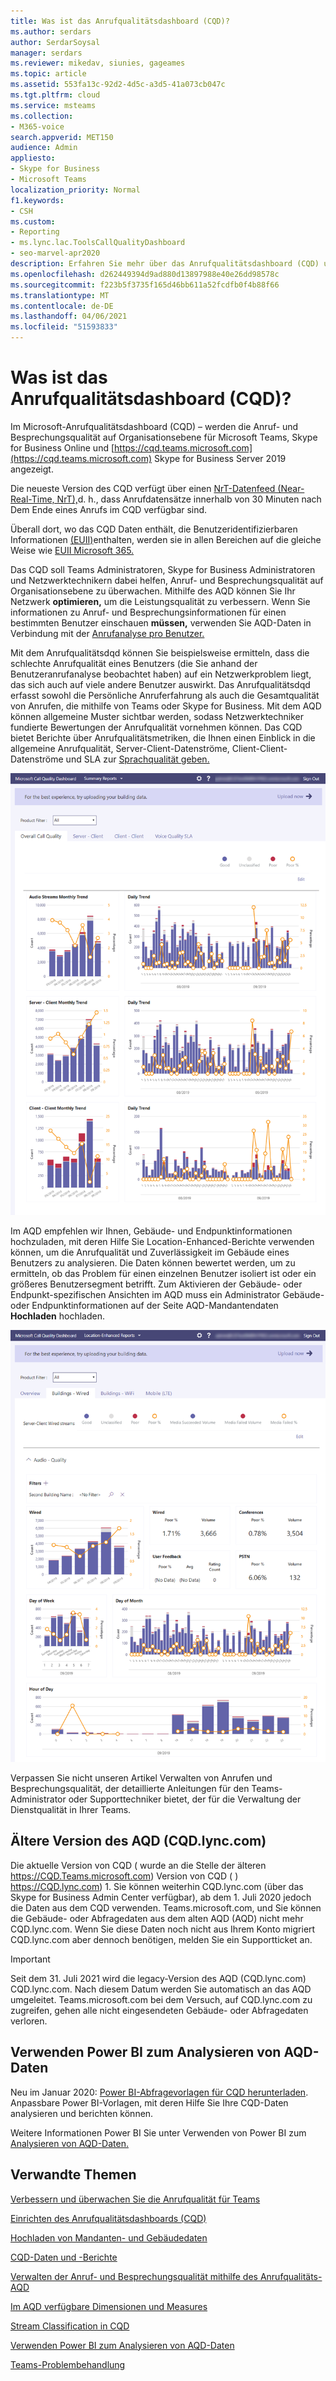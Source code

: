 ```yaml
---
title: Was ist das Anrufqualitätsdashboard (CQD)?
ms.author: serdars
author: SerdarSoysal
manager: serdars
ms.reviewer: mikedav, siunies, gageames
ms.topic: article
ms.assetid: 553fa13c-92d2-4d5c-a3d5-41a073cb047c
ms.tgt.pltfrm: cloud
ms.service: msteams
ms.collection:
- M365-voice
search.appverid: MET150
audience: Admin
appliesto:
- Skype for Business
- Microsoft Teams
localization_priority: Normal
f1.keywords:
- CSH
ms.custom:
- Reporting
- ms.lync.lac.ToolsCallQualityDashboard
- seo-marvel-apr2020
description: Erfahren Sie mehr über das Anrufqualitätsdashboard (CQD) und wie Es wird verwendet, um Berichte zur Besprechungs- und Anrufqualität in Microsoft Teams.
ms.openlocfilehash: d262449394d9ad880d13897988e40e26dd98578c
ms.sourcegitcommit: f223b5f3735f165d46bb611a52fcdfb0f4b88f66
ms.translationtype: MT
ms.contentlocale: de-DE
ms.lasthandoff: 04/06/2021
ms.locfileid: "51593833"
---
```

# <a name="what-is-call-quality-dashboard-cqd"></a>Was ist das Anrufqualitätsdashboard (CQD)?

Im Microsoft-Anrufqualitätsdashboard (CQD) – werden die Anruf- und Besprechungsqualität auf Organisationsebene für Microsoft Teams, Skype for Business Online und [https://cqd.teams.microsoft.com](https://cqd.teams.microsoft.com) Skype for Business Server 2019 angezeigt.  

  
Die neueste Version des CQD verfügt über einen [NrT-Datenfeed (Near-Real-Time, NrT),](CQD-data-and-reports.md)d. h., dass Anrufdatensätze innerhalb von 30 Minuten nach Dem Ende eines Anrufs im CQD verfügbar sind.

Überall dort, wo das CQD Daten enthält, die Benutzeridentifizierbaren Informationen [(EUII)](CQD-data-and-reports.md#euii-data)enthalten, werden sie in allen Bereichen auf die gleiche Weise wie [EUII Microsoft 365.](/office365/Enterprise/office-365-data-retention-deletion-and-destruction-overview)

Das CQD soll Teams Administratoren, Skype for Business Administratoren und Netzwerktechnikern dabei helfen, Anruf- und Besprechungsqualität auf Organisationsebene zu überwachen. Mithilfe des AQD können Sie Ihr Netzwerk **optimieren,** um die Leistungsqualität zu verbessern. Wenn Sie informationen zu Anruf- und Besprechungsinformationen für einen bestimmten Benutzer einschauen **müssen,** verwenden Sie AQD-Daten in Verbindung mit der [Anrufanalyse pro Benutzer.](use-call-analytics-to-troubleshoot-poor-call-quality.md)

Mit dem Anrufqualitätsdqd können Sie beispielsweise ermitteln, dass die schlechte Anrufqualität eines Benutzers (die Sie anhand der Benutzeranrufanalyse beobachtet haben) auf ein Netzwerkproblem liegt, das sich auch auf viele andere Benutzer auswirkt. Das Anrufqualitätsdqd erfasst sowohl die Persönliche Anruferfahrung als auch die Gesamtqualität von Anrufen, die mithilfe von Teams oder Skype for Business. Mit dem AQD können allgemeine Muster sichtbar werden, sodass Netzwerktechniker fundierte Bewertungen der Anrufqualität vornehmen können. Das CQD bietet Berichte über Anrufqualitätsmetriken, die Ihnen einen Einblick in die allgemeine Anrufqualität, Server-Client-Datenströme, Client-Client-Datenströme und SLA zur [Sprachqualität geben.](https://go.microsoft.com/fwlink/p/?linkid=846252) 
  
![Screenshot des Anrufqualitätsdashboards](media/teams-difference-between-call-analytics-and-call-quality-dashboard-image3.png)

Im AQD empfehlen wir Ihnen, Gebäude- und Endpunktinformationen hochzuladen, mit deren Hilfe Sie Location-Enhanced-Berichte verwenden können, um die Anrufqualität und Zuverlässigkeit im Gebäude eines Benutzers zu analysieren. Die Daten können bewertet werden, um zu ermitteln, ob das Problem für einen einzelnen Benutzer isoliert ist oder ein größeres Benutzersegment betrifft. Zum Aktivieren der Gebäude- oder Endpunkt-spezifischen Ansichten [](CQD-upload-tenant-building-data.md) im AQD muss ein Administrator Gebäude- oder Endpunktinformationen auf der Seite AQD-Mandantendaten **Hochladen** hochladen.

![Screenshot des Anrufqualitätsdashboards für Location-Enhanced Berichte](media/teams-difference-between-call-analytics-and-call-quality-dashboard-image4.png)

Verpassen Sie nicht [](quality-of-experience-review-guide.md) unseren Artikel Verwalten von Anrufen und Besprechungsqualität, der detaillierte Anleitungen für den Teams-Administrator oder Supporttechniker bietet, der für die Verwaltung der Dienstqualität in Ihrer Teams.

## <a name="legacy-version-of-cqd-cqdlynccom"></a>Ältere Version des AQD (CQD.lync.com)

Die aktuelle Version von CQD ( wurde an die Stelle der älteren https://CQD.Teams.microsoft.com) Version von CQD ( ) https://CQD.lync.com) 1. Sie können weiterhin CQD.lync.com (über das Skype for Business Admin Center verfügbar), ab dem 1. Juli 2020 jedoch die Daten aus dem CQD verwenden. Teams.microsoft.com, und Sie können die Gebäude- oder Abfragedaten aus dem alten AQD (AQD) nicht mehr CQD.lync.com. Wenn Sie diese Daten noch nicht aus Ihrem Konto migriert CQD.lync.com aber dennoch benötigen, melden Sie ein Supportticket an.

> [!IMPORTANT]
> Seit dem 31. Juli 2021 wird die legacy-Version des AQD (CQD.lync.com) CQD.lync.com. Nach diesem Datum werden Sie automatisch an das AQD umgeleitet. Teams.microsoft.com bei dem Versuch, auf CQD.lync.com zu zugreifen, gehen alle nicht eingesendeten Gebäude- oder Abfragedaten verloren.

## <a name="use-power-bi-to-analyze-cqd-data"></a>Verwenden Power BI zum Analysieren von AQD-Daten

Neu im Januar 2020: [Power BI-Abfragevorlagen für CQD herunterladen](https://github.com/MicrosoftDocs/OfficeDocs-SkypeForBusiness/blob/live/Teams/downloads/CQD-Power-BI-query-templates.zip?raw=true). Anpassbare Power BI-Vorlagen, mit deren Hilfe Sie Ihre CQD-Daten analysieren und berichten können.

Weitere Informationen Power BI Sie unter Verwenden von Power BI zum [Analysieren von AQD-Daten.](CQD-Power-BI-query-templates.md)



## <a name="related-topics"></a>Verwandte Themen

[Verbessern und überwachen Sie die Anrufqualität für Teams](monitor-call-quality-qos.md)

[Einrichten des Anrufqualitätsdashboards (CQD)](turning-on-and-using-call-quality-dashboard.md)

[Hochladen von Mandanten- und Gebäudedaten](CQD-upload-tenant-building-data.md)

[CQD-Daten und -Berichte](CQD-data-and-reports.md)

[Verwalten der Anruf- und Besprechungsqualität mithilfe des Anrufqualitäts-AQD](quality-of-experience-review-guide.md)

[Im AQD verfügbare Dimensionen und Measures](dimensions-and-measures-available-in-call-quality-dashboard.md)

[Stream Classification in CQD](stream-classification-in-call-quality-dashboard.md)

[Verwenden Power BI zum Analysieren von AQD-Daten](CQD-Power-BI-query-templates.md)


[Teams-Problembehandlung](/MicrosoftTeams/troubleshoot/teams)
